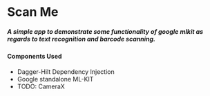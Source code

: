 Scan Me
===================
##### A simple app to demonstrate some functionality of google mlkit as regards to text recognition and barcode scanning.

#### Components Used

* Dagger-Hilt Dependency Injection
* Google standalone ML-KIT
* TODO: CameraX
